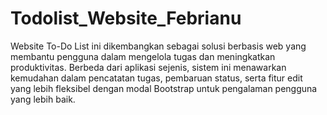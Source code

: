 # Todolist_Website_Febrianu
Website To-Do List ini dikembangkan sebagai solusi berbasis web yang membantu pengguna dalam mengelola tugas dan meningkatkan produktivitas. Berbeda dari aplikasi sejenis, sistem ini menawarkan kemudahan dalam pencatatan tugas, pembaruan status, serta fitur edit yang lebih fleksibel dengan modal Bootstrap untuk pengalaman pengguna yang lebih baik.
